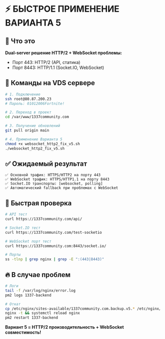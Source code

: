 # ⚡ БЫСТРОЕ ПРИМЕНЕНИЕ ВАРИАНТА 5

## 🎯 Что это
**Dual-server решение HTTP/2 + WebSocket проблемы:**
- Порт 443: HTTP/2 (API, статика)
- Порт 8443: HTTP/1.1 (Socket.IO, WebSocket)

## 🚀 Команды на VDS сервере

```bash
# 1. Подключение
ssh root@80.87.200.23
# Пароль: 01012006Fortnite!

# 2. Переход в проект
cd /var/www/1337community.com

# 3. Получение обновлений
git pull origin main

# 4. Применение Варианта 5
chmod +x websocket_http2_fix_v5.sh
./websocket_http2_fix_v5.sh
```

## ✅ Ожидаемый результат
```
✅ Основной трафик: HTTPS/HTTP2 на порту 443
✅ WebSocket трафик: HTTPS/HTTP1.1 на порту 8443
✅ Socket.IO транспорты: [websocket, polling]
✅ Автоматический fallback при проблемах с WebSocket
```

## 🧪 Быстрая проверка
```bash
# API тест
curl https://1337community.com/api/

# Socket.IO тест  
curl https://1337community.com/test-socketio

# WebSocket порт тест
curl https://1337community.com:8443/socket.io/

# Порты
ss -tlnp | grep nginx | grep -E ":(443|8443)"
```

## 🔥 В случае проблем
```bash
# Логи
tail -f /var/log/nginx/error.log
pm2 logs 1337-backend

# Откат
cp /etc/nginx/sites-available/1337community.com.backup.v5.* /etc/nginx/sites-available/1337community.com
nginx -t && systemctl reload nginx
pm2 restart 1337-backend
```

**Вариант 5 = HTTP/2 производительность + WebSocket совместимость!** 